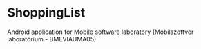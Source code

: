 # ShoppingList
Android application for Mobile software laboratory (Mobilszoftver laboratórium - BMEVIAUMA05)

